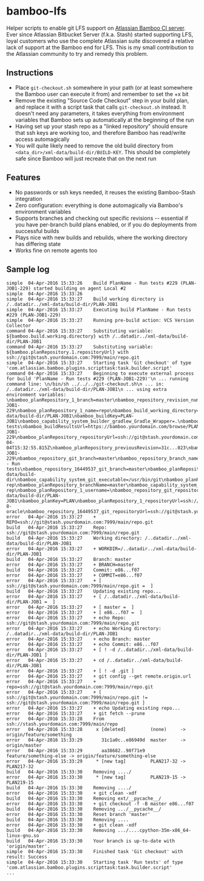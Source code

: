 # bamboo-lfs
Helper scripts to enable git LFS support on [Atlassian Bamboo CI server](https://www.atlassian.com/software/bamboo).
Ever since Atlassian Bitbucket Server (f.k.a. Stash) started supporting LFS, loyal customers who use the complete Atlassian suite discovered a relative lack of support at the Bamboo end for LFS. This is my small contribution to the Atlassian community to try and remedy this problem.

## Instructions
- Place `git-checkout.sh` somewhere in your path (or at least somewhere the Bamboo user can execute it from) and remember to set the +x bit
- Remove the existing "Source Code Checkout" step in your build plan, and replace it with a script task that calls `git-checkout.sh` instead. It doesn't need any parameters, it takes everything from environment variables that Bamboo sets up automatically at the beginning of the run
- Having set up your stash repo as a "linked repository" should ensure that ssh keys are working too, and therefore Bamboo has read/write access automagically
- You will quite likely need to remove the old build directory from `<data_dir>/xml-data/build-dir/BUILD-KEY`. This should be completely safe since Bamboo will just recreate that on the next run

## Features
- No passwords or ssh keys needed, it reuses the existing Bamboo-Stash integration
- Zero configuration: everything is done automagically via Bamboo's environment variables
- Supports branches and checking out specific revisions -- essential if you have per-branch build plans enabled, or if you do deployments from successful builds
- Plays nice with new builds and rebuilds, where the working directory has differing state
- Works fine on remote agents too

## Sample log
```
simple	04-Apr-2016 15:33:26	Build PlanName - Run tests #229 (PLAN-JOB1-229) started building on agent Local #2
simple	04-Apr-2016 15:33:26	
simple	04-Apr-2016 15:33:27	Build working directory is /..datadir../xml-data/build-dir/PLAN-JOB1
simple	04-Apr-2016 15:33:27	Executing build PlanName - Run tests #229 (PLAN-JOB1-229)
simple	04-Apr-2016 15:33:27	Running pre-build action: VCS Version Collector
command	04-Apr-2016 15:33:27	Substituting variable: ${bamboo.build.working.directory} with /..datadir../xml-data/build-dir/PLAN-JOB1
command	04-Apr-2016 15:33:27	Substituting variable: ${bamboo.planRepository.1.repositoryUrl} with ssh://git@stash.yourdomain.com:7999/main/repo.git
simple	04-Apr-2016 15:33:27	Starting task 'Git checkout' of type 'com.atlassian.bamboo.plugins.scripttask:task.builder.script'
command	04-Apr-2016 15:33:27	Beginning to execute external process for build 'PlanName - Run tests #229 (PLAN-JOB1-229)'\n ... running command line: \n/bin/sh ../../../git-checkout.sh\n ... in: /..datadir../xml-data/build-dir/PLAN-JOB1\n ... using extra environment variables: \nbamboo_planRepository_1_branch=master\nbamboo_repository_revision_number=e86...f07\nbamboo_resultsUrl=https://bamboo.yourdomain.com/browse/PLAN-JOB1-229\nbamboo_planRepository_1_name=repo\nbamboo_build_working_directory=/..datadir../xml-data/build-dir/PLAN-JOB1\nbamboo_buildKey=PLAN-JOB1\nbamboo_capability_system_builder_gradlew_Gradle_Wrapper=.\nbamboo_shortPlanName=repo\nbamboo_planRepository_name=repo\nbamboo_buildNumber=229\nbamboo_capability_system_builder_command_Python_2_7=/usr/bin/python2.7\nbamboo_shortJobName=Run tests\nbamboo_buildResultsUrl=https://bamboo.yourdomain.com/browse/PLAN-JOB1-229\nbamboo_planRepository_repositoryUrl=ssh://git@stash.yourdomain.com:7999/main/repo.git\nbamboo_agentId=2260993\nbamboo_planName=PlanName\nbamboo_repository_16449537_revision_number=e86...f07\nbamboo_shortPlanKey=PY\nbamboo_shortJobKey=JOB1\nbamboo_planRepository_revision=e86...f07\nbamboo_repository_16449537_git_username=\nbamboo_repository_previous_revision_number=31c...023\nbamboo_buildTimeStamp=2016-04-04T15:32:55.815Z\nbamboo_planRepository_previousRevision=31c...023\nbamboo_repository_16449537_previous_revision_number=31c...023\nbamboo_buildResultKey=PLAN-JOB1-229\nbamboo_repository_git_branch=master\nbamboo_repository_branch_name=master\nbamboo_buildPlanName=PlanName - Run tests\nbamboo_repository_16449537_git_branch=master\nbamboo_planRepository_1_revision=e86...f07\nbamboo_repository_name=repo\nbamboo_repository_16449537_branch_name=master\nbamboo_capability_system_docker_executable=/usr/bin/docker\nbamboo_planRepository_branch=master\nbamboo_agentWorkingDirectory=/..datadir../xml-data/build-dir\nbamboo_capability_system_git_executable=/usr/bin/git\nbamboo_planRepository_1_previousRevision=31c...023\nbamboo_repository_git_username=\nbamboo_planRepository_1_type=stash-rep\nbamboo_planRepository_branchName=master\nbamboo_capability_system_builder_command_Python_3_4=/usr/bin/python3.4\nbamboo_planRepository_type=stash-rep\nbamboo_planRepository_1_username=\nbamboo_repository_git_repositoryUrl=ssh://git@stash.yourdomain.com:7999/main/repo.git\nbamboo_repository_16449537_name=repo\nbamboo_capability_system_builder_node_Node_js=/usr/bin/node\nbamboo_working_directory=/..datadir../xml-data/build-dir/PLAN-JOB1\nbamboo_planKey=PLAN\nbamboo_planRepository_1_repositoryUrl=ssh://git@stash.yourdomain.com:7999/main/repo.git\nbamboo_planRepository_username=\nbamboo_capability_system_jdk_JDK_1_8=/usr/lib/jvm/java-8-oracle\nbamboo_repository_16449537_git_repositoryUrl=ssh://git@stash.yourdomain.com:7999/main/repo.git\nbamboo_planRepository_1_branchName=master\n
error	04-Apr-2016 15:33:27	+ REPO=ssh://git@stash.yourdomain.com:7999/main/repo.git
build	04-Apr-2016 15:33:27	Repo: ssh://git@stash.yourdomain.com:7999/main/repo.git
build	04-Apr-2016 15:33:27	Working directory: /..datadir../xml-data/build-dir/PLAN-JOB1
error	04-Apr-2016 15:33:27	+ WORKDIR=/..datadir../xml-data/build-dir/PLAN-JOB1
build	04-Apr-2016 15:33:27	Branch: master
error	04-Apr-2016 15:33:27	+ BRANCH=master
build	04-Apr-2016 15:33:27	Commit: e86...f07
error	04-Apr-2016 15:33:27	+ COMMIT=e86...f07
error	04-Apr-2016 15:33:27	+ [ ssh://git@stash.yourdomain.com:7999/main/repo.git =  ]
build	04-Apr-2016 15:33:27	Updating existing repo...
error	04-Apr-2016 15:33:27	+ [ /..datadir../xml-data/build-dir/PLAN-JOB1 =  ]
error	04-Apr-2016 15:33:27	+ [ master =  ]
error	04-Apr-2016 15:33:27	+ [ e86...f07 =  ]
error	04-Apr-2016 15:33:27	+ echo Repo: ssh://git@stash.yourdomain.com:7999/main/repo.git
error	04-Apr-2016 15:33:27	+ echo Working directory: /..datadir../xml-data/build-dir/PLAN-JOB1
error	04-Apr-2016 15:33:27	+ echo Branch: master
error	04-Apr-2016 15:33:27	+ echo Commit: e86...f07
error	04-Apr-2016 15:33:27	+ [ ! -d /..datadir../xml-data/build-dir/PLAN-JOB1 ]
error	04-Apr-2016 15:33:27	+ cd /..datadir../xml-data/build-dir/PLAN-JOB1
error	04-Apr-2016 15:33:27	+ [ ! -d .git ]
error	04-Apr-2016 15:33:27	+ git config --get remote.origin.url
error	04-Apr-2016 15:33:27	+ repo=ssh://git@stash.yourdomain.com:7999/main/repo.git
error	04-Apr-2016 15:33:27	+ [ ssh://git@stash.yourdomain.com:7999/main/repo.git != ssh://git@stash.yourdomain.com:7999/main/repo.git ]
error	04-Apr-2016 15:33:27	+ echo Updating existing repo...
error	04-Apr-2016 15:33:27	+ git fetch --prune
error	04-Apr-2016 15:33:28	From ssh://stash.yourdomain.com:7999/main/repo
error	04-Apr-2016 15:33:28	 x [deleted]         (none)     -> origin/feature/something
error	04-Apr-2016 15:33:29	   31c1a0c..e86949d  master     -> origin/master
error	04-Apr-2016 15:33:29	   aa38682..98f71e9  feature/something-else -> origin/feature/something-else
error	04-Apr-2016 15:33:29	 * [new tag]         PLAN217-32 -> PLAN217-32
build	04-Apr-2016 15:33:30	Removing ..../
error	04-Apr-2016 15:33:30	 * [new tag]         PLAN219-15 -> PLAN219-15
build	04-Apr-2016 15:33:30	Removing ..../
error	04-Apr-2016 15:33:30	+ git clean -xdf
build	04-Apr-2016 15:33:30	Removing ext/__pycache__/
error	04-Apr-2016 15:33:30	+ git checkout -f -B master e86...f07
build	04-Apr-2016 15:33:30	Removing .../__pycache__/
error	04-Apr-2016 15:33:30	Reset branch 'master'
build	04-Apr-2016 15:33:30	Removing ....
error	04-Apr-2016 15:33:30	+ git clean -xdf
build	04-Apr-2016 15:33:30	Removing .../....cpython-35m-x86_64-linux-gnu.so
build	04-Apr-2016 15:33:30	Your branch is up-to-date with 'origin/master'.
simple	04-Apr-2016 15:33:30	Finished task 'Git checkout' with result: Success
simple	04-Apr-2016 15:33:30	Starting task 'Run tests' of type 'com.atlassian.bamboo.plugins.scripttask:task.builder.script'
...
```

